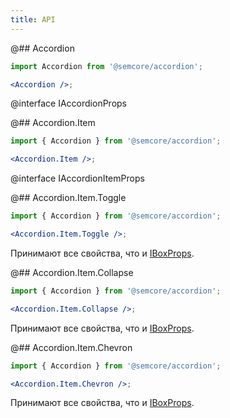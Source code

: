 ```yaml
---
title: API
---
```


@## Accordion

```jsx
import Accordion from '@semcore/accordion';

<Accordion />;
```

@interface IAccordionProps

@## Accordion.Item

```jsx
import { Accordion } from '@semcore/accordion';

<Accordion.Item />;
```

@interface IAccordionItemProps

@## Accordion.Item.Toggle

```jsx
import { Accordion } from '@semcore/accordion';

<Accordion.Item.Toggle />;
```

Принимают все свойства, что и [IBoxProps](/layout/box-system/box-api/).

@## Accordion.Item.Collapse

```jsx
import { Accordion } from '@semcore/accordion';

<Accordion.Item.Collapse />;
```

Принимают все свойства, что и [IBoxProps](/layout/box-system/box-api/).

@## Accordion.Item.Chevron

```jsx
import { Accordion } from '@semcore/accordion';

<Accordion.Item.Chevron />;
```

Принимают все свойства, что и [IBoxProps](/layout/box-system/box-api/).
